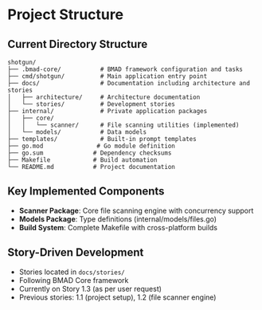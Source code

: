 # Project Structure

## Current Directory Structure
```
shotgun/
├── .bmad-core/           # BMAD framework configuration and tasks
├── cmd/shotgun/          # Main application entry point
├── docs/                 # Documentation including architecture and stories
│   ├── architecture/     # Architecture documentation
│   └── stories/          # Development stories
├── internal/             # Private application packages
│   ├── core/
│   │   └── scanner/      # File scanning utilities (implemented)
│   └── models/           # Data models
├── templates/            # Built-in prompt templates
├── go.mod               # Go module definition
├── go.sum              # Dependency checksums
├── Makefile            # Build automation
└── README.md           # Project documentation
```

## Key Implemented Components
- **Scanner Package**: Core file scanning engine with concurrency support
- **Models Package**: Type definitions (internal/models/files.go)
- **Build System**: Complete Makefile with cross-platform builds

## Story-Driven Development
- Stories located in `docs/stories/`
- Following BMAD Core framework
- Currently on Story 1.3 (as per user request)
- Previous stories: 1.1 (project setup), 1.2 (file scanner engine)
